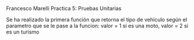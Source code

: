 Francesco Marelli
Practica 5: Pruebas Unitarias

Se ha realizado la primera función que retorna el tipo de vehiculo según el parametro que se le pase a la funcion: valor = 1 si es una moto, valor = 2 si es un turismo
